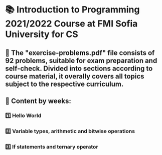 # :books: Introduction to Programming 2021/2022 Course at FMI Sofia University for CS 

## :pushpin: The "exercise-problems.pdf" file consists of 92 problems, suitable for exam preparation and self-check. Divided into sections according to course material, it overally covers all topics subject to the respective curriculum.

## :pushpin: Content by weeks: 
### :one: Hello World
### :two: Variable types, arithmetic and bitwise operations 
### :three: If statements and ternary operator